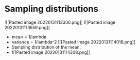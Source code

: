 # Sampling distributions
![[Pasted image 20220131113300.png]]
![[Pasted image 20220131113659.png]]
- mean = 1/lambda
- variance = 1/lambda^2
![[Pasted image 20220131114018.png]]
- Sampling distribution of the mean.
- ![[Pasted image 20220131114308.png]]
